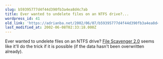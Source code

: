 ```yaml
---
slug: b59395777d4f44d390fb3a4ea8d4c7ab
title: Ever wanted to undelete files on an NTFS drive?...
wordpress_id: 41
old_link: 'https://adrianba.net/2002/06/07/b59395777d4f44d390fb3a4ea8d4c7ab/'
last_modified_at: 2002-06-08T02:33:18.000Z
---
```


Ever wanted to undelete files on an NTFS drive?
[File Scavenger 2.0](http://www.quetek.com/prod02.htm)
seems like it'll do the trick if it is possible (if the data hasn't
been overwritten already).

